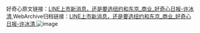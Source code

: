好奇心原文链接：[LINE上市新消息，还是要选纽约和东京_商业_好奇心日报-许冰清 ](https://www.qdaily.com/articles/9852.html)
WebArchive归档链接：[LINE上市新消息，还是要选纽约和东京_商业_好奇心日报-许冰清 ](http://web.archive.org/web/20160906034044/http://www.qdaily.com:80/articles/9852.html)
![image](http://ww3.sinaimg.cn/large/007d5XDply1g3vgvthd43j30u02flaw8)